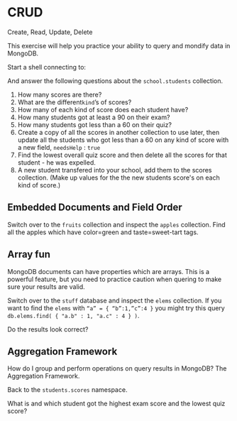 CRUD
=
Create, Read, Update, Delete

This exercise will help you practice your ability to query and mondify data in MongoDB.

Start a shell connecting to:

And answer the following questions about the ``school.students`` collection.

1. How many scores are there?
2. What are the different``kind``’s of scores?
3. How many of each kind of score does each student have?
4. How many students got at least a 90 on their exam?
5. How many students got less than a 60 on their quiz?
6. Create a copy of all the scores in another collection to use later, then update all the 
students who got less than a 60 on any kind of score with a new field, ``needsHelp`` : ``true``
7. Find the lowest overall quiz score and then delete all the scores for that student - he was expelled.
8. A new student transfered into your school, add them to the scores collection. (Make up values for 
the the new students score's on each kind of score.)


Embedded Documents and Field Order
-

Switch over to the ``fruits`` collection and inspect the ``apples`` collection.
Find all the apples which have color=green and taste=sweet-tart tags.

Array fun
-

MongoDB documents can have properties which are arrays. This is a powerful feature, but you need to practice caution 
when quering to make sure your results are valid.

Switch over to the ``stuff`` database and inspect the ``elems`` collection.
If you want to find the ``elems`` with ``“a” = { “b”:1,”c”:4 }``
you might try this query ``db.elems.find( { "a.b" : 1, "a.c" : 4 } )``.

Do the results look correct?

Aggregation Framework
-
How do I group and perform operations on query results in MongoDB? The Aggregation Framework.

Back to the ``students.scores`` namespace.

What is and which student got the highest exam score and the lowest quiz score?

